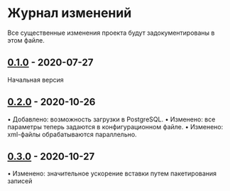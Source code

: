 # Журнал изменений
Все существенные изменения проекта будут задокументированы в этом файле.

## [0.1.0] - 2020-07-27
Начальная версия

[0.1.0]: https://github.com/obivan/fiaser/compare/v0.1.0...HEAD

## [0.2.0] - 2020-10-26
• Добавлено: возможность загрузки в PostgreSQL.
• Изменено: все параметры теперь задаются в конфигурационном файле.
• Изменено: xml-файлы обрабатываются параллельно.

[0.2.0]: https://github.com/obivan/fiaser/compare/v0.1.0...v0.2.0

## [0.3.0] - 2020-10-27
• Изменено: значительное ускорение вставки путем пакетирования записей

[0.3.0]: https://github.com/obivan/fiaser/compare/v0.2.0...v0.3.0
